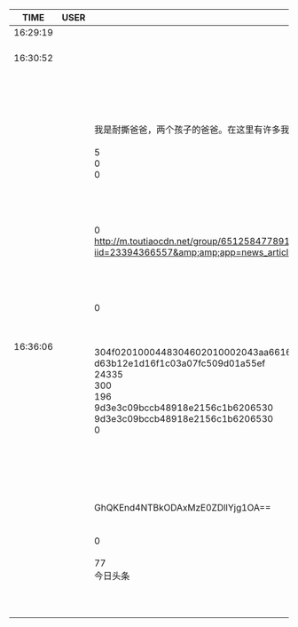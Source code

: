 TIME | USER | MESSAGE
--- | --- | ---
16:29:19 | | 
16:30:52 | | <?xml version="1.0"?><br/><msg><br/>	<img aeskey="8ae4daec3bd64892bb900041750aa3ea" encryver="0" cdnthumbaeskey="8ae4daec3bd64892bb900041750aa3ea" cdnthumburl="304f0201000448304602010002042dba9f8d020310d95f020422c1cdcb02045a62719c0421363538393538393030344063686174726f6f6d3235315f313531363430313035300204010c00010201000400" cdnthumblength="6245" cdnthumbheight="120" cdnthumbwidth="99" cdnmidheight="0" cdnmidwidth="0" cdnhdheight="0" cdnhdwidth="0" cdnmidimgurl="304f0201000448304602010002042dba9f8d020310d95f020422c1cdcb02045a62719c0421363538393538393030344063686174726f6f6d3235315f313531363430313035300204010c00010201000400" length="66667" cdnbigimgurl="304f0201000448304602010002042dba9f8d020310d95f020422c1cdcb02045a62719c0421363538393538393030344063686174726f6f6d3235315f313531363430313035300204010c00010201000400" hdlength="183703" md5="655baefd9d98a0abb56c667043b4c24a" /><br/></msg><br/>
16:36:06 | | <?xml version="1.0"?><br/><msg><br/>	<appmsg appid="wx50d801314d9eb858" sdkver="0"><br/>		<title>教育部公布高中新课标丨信息技术课大换血！只会编程远远不够了</title><br/>		<des>我是耐撕爸爸，两个孩子的爸爸。在这里有许多我自己的育儿心得和感悟，也经常邀请许多大牛朋友开公开课或者撰稿分享。尤其是STEAM教育，比如儿童编程、机器人教育、3D打印、艺术设计、创客活动等等。希望我写的东西您能喜欢。</des><br/>		<action /><br/>		<type>5</type><br/>		<showtype>0</showtype><br/>		<soundtype>0</soundtype><br/>		<mediatagname /><br/>		<messageext /><br/>		<messageaction /><br/>		<content /><br/>		<contentattr>0</contentattr><br/>		<url>http://m.toutiaocdn.net/group/6512584778917609997/?iid=23394366557&amp;amp;app=news_article&amp;amp;timestamp=1516401347&amp;amp;tt_from=weixin&amp;amp;utm_source=weixin&amp;amp;utm_medium=toutiao_ios&amp;amp;utm_campaign=client_share&amp;amp;wxshare_count=1</url><br/>		<lowurl /><br/>		<dataurl /><br/>		<lowdataurl /><br/>		<appattach><br/>			<totallen>0</totallen><br/>			<attachid /><br/>			<emoticonmd5 /><br/>			<fileext /><br/>			<cdnthumburl>304f0201000448304602010002043aa6616f020310d95f020420c1cdcb02045a619ac90421777869645f69393574796133636e66396831323931365f313531363334363035360204010c00030201000400</cdnthumburl><br/>			<cdnthumbmd5>d63b12e1d16f1c03a07fc509d01a55ef</cdnthumbmd5><br/>			<cdnthumblength>24335</cdnthumblength><br/>			<cdnthumbwidth>300</cdnthumbwidth><br/>			<cdnthumbheight>196</cdnthumbheight><br/>			<cdnthumbaeskey>9d3e3c09bccb48918e2156c1b6206530</cdnthumbaeskey><br/>			<aeskey>9d3e3c09bccb48918e2156c1b6206530</aeskey><br/>			<encryver>0</encryver><br/>		</appattach><br/>		<extinfo /><br/>		<sourceusername /><br/>		<sourcedisplayname /><br/>		<thumburl /><br/>		<md5 /><br/>		<statextstr>GhQKEnd4NTBkODAxMzE0ZDllYjg1OA==</statextstr><br/>	</appmsg><br/>	<fromusername></fromusername><br/>	<scene>0</scene><br/>	<appinfo><br/>		<version>77</version><br/>		<appname>今日头条</appname><br/>	</appinfo><br/>	<commenturl></commenturl><br/></msg><br/>
